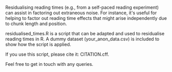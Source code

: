 Residualising reading times (e.g., from a self-paced reading experiment) can assist in factoring out extraneous noise. For instance, it's useful for helping to factor out reading time effects that might arise independently due to chunk length and position.

residualised_times.R is a script that can be adapted and used to residualise reading times in R. A dummy dataset (your_anon_data.csv) is included to show how the script is applied.

If you use this script, please cite it: CITATION.cff.

Feel free to get in touch with any queries.
